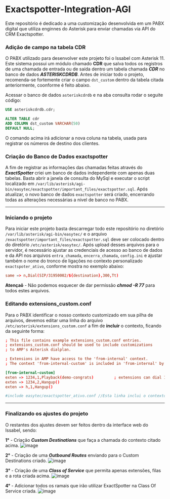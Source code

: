 # Exactspotter-Integration-AGI

Este repositório é dedicado a uma customização desenvolvida em um PABX digital que utiliza enginnes do Asterisk para enviar chamadas via API do CRM Exactspotter. 

### Adição de campo na tabela CDR

O PABX utilizado para desenvolver este projeto foi o Issabel com Asterisk 11. Este sistema possui um módulo chamado **CDR** que salva todos os registros de uma chamada de entrada ou de saída dentro um tabela chamada ***CDR*** no banco de dados ***ASTERISKCDRDB***. Antes de iniciar todo o projeto, recomenda-se fortemente criar o campo `dst_custom` dentro da tabela citada anteriormente, coonforme é feito abaixo.

Acessar o banco de dados `asteriskcdrdb` e na aba consulta rodar o seguite código:

```sql
USE asteriskcdrdb.cdr;

ALTER TABLE cdr
ADD COLUMN dst_custom VARCHAR(50) 
DEFAULT NULL;
```
O comando acima irá adicionar a nova coluna na tabela, usada para registrar os números de destino dos clientes.


### Criação do Banco de Dados exactspotter

A fim de registrar as informações das chamadas feitas através do ***ExactSpotter*** criei um banco de dados independente com apenas duas tabelas. Basta abrir a janela de consulta do MySql e executar o script localizado em `/var/lib/asterisk/agi-bin/easytec/exactspotter/important_files/exactspotter.sql`. Após atualizar, o novo banco de dados `exactspotter` será criado, encerrando todas as alterações necessárias a nível de banco no PABX.

___

### Iniciando o projeto

Para iniciar este projeto basta descarregar todo este repositório no diretório `/var/lib/asterisk/agi-bin/easytec/` e o arquivo `/exactspotter/important_files/exactspotter.sql` deve ser colocado dentro do diretório `/etc/asterisk/easytec/`. Após upload desses arquivos para o servidor, é necessário ajustar as credenciais de acesso ao banco de dados e da API nos arquivos `entra_chamada`, `encerra_chamada`, `config.ini` e ajustar também o nome do tronco de ligações no contexto personalizado `exactspoter_ativo`, conforme mostra no exemplo abaixo:

```conf
same => n,Dial(SIP/31950002/${destination},300,Tt)
```

**Atençaõ** - Não podemos esquecer de dar permissão ***chmod -R 77*** para todos estes arquivos.

### Editando extensions_custom.conf

Para o PABX identificar o nosso contexto customizado em sua pilha de arquivos, devemos editar uma linha do arquivo `/etc/asterisk/extensions_custom.conf` a fim de **incluir** o contexto, ficando da seguinte forma:

```conf
; This file contains example extensions_custom.conf entries.
; extensions_custom.conf should be used to include customizations
; to AMP's Asterisk dialplan.

; Extensions in AMP have access to the 'from-internal' context.
; The context 'from-internal-custom' is included in 'from-internal' by default

[from-internal-custom]
exten => 1234,1,Playback(demo-congrats)         ; extensions can dial 1234
exten => 1234,2,Hangup()
exten => h,1,Hangup()

#include easytec/exactspotter_ativo.conf //Esta linha inclui o contexto
```
___

### Finalizando os ajustes do projeto

O restantes dos ajustes devem ser feitos dentro da interface web do Issabel, sendo:

**1°** - Criação ***Custom Destinations*** que faça a chamada do contexto citado acima.
![image](https://github.com/luizalvesot/Exactspotter-Integration-AGI/assets/134508953/1a6b8f0f-d540-412e-a83b-e57ace2a5287)


**2°** - Criação de uma ***Outbound Routes*** enviando para o Custom Destinations criado.
![image](https://github.com/luizalvesot/Exactspotter-Integration-AGI/assets/134508953/4478a08b-19b2-4ab4-beba-608d673e8608)


**3°** - Criação de uma ***Class of Service*** que permita apenas extensões, filas e a rota criada acima.
![image](https://github.com/luizalvesot/Exactspotter-Integration-AGI/assets/134508953/9d493244-f7ff-4959-a43d-696761fe1edd)


**4°** - Adicionar todos os ramais que irão utilizar ExactSpotter na Class Of Service criada.
![image](https://github.com/luizalvesot/Exactspotter-Integration-AGI/assets/134508953/782c79da-6ede-4f92-b54a-28d16f853866)
